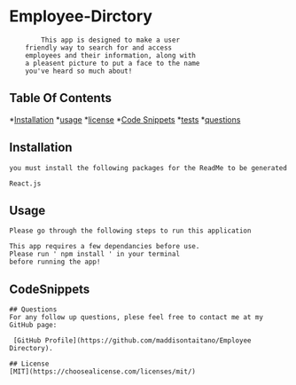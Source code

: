 # Employee-Dirctory

            This app is designed to make a user 
        friendly way to search for and access 
        employees and their information, along with
        a pleasent picture to put a face to the name
        you've heard so much about!  
    

## Table Of Contents

*[Installation](#installation) 
*[usage](#usage)
*[license](#license)
*[Code Snippets](#CodeSnippets)
*[tests](#tests)
*[questions](#questions)


 ## Installation
    you must install the following packages for the ReadMe to be generated

    React.js
   
    
## Usage
    Please go through the following steps to run this application 

    This app requires a few dependancies before use. 
    Please run ' npm install ' in your terminal 
    before running the app! 

## CodeSnippets


    ## Questions
    For any follow up questions, plese feel free to contact me at my GitHub page:
    
     [GitHub Profile](https://github.com/maddisontaitano/Employee Directory).
    
    ## License
    [MIT](https://choosealicense.com/licenses/mit/)
